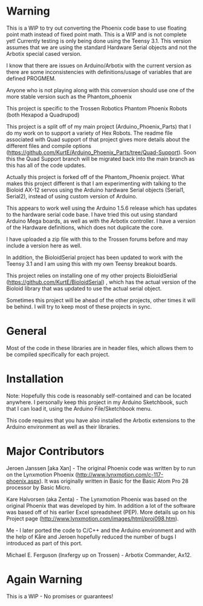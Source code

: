 Warning
=======

This is a WIP to try out converting the Phoenix code base to use floating point math instead of fixed point math.  This is a WIP and is not complete yet!  Currently testing is only being done using the Teensy 3.1.    This version assumes that we are using the standard Hardware Serial objects and not the Arbotix special cased version. 

I know that there are issues on Arduino/Arbotix with the current version as there are some inconsistencies with definitions/usage of variables that are defined PROGMEM. 

Anyone who is not playing along with this conversion should use one of the more stable version such as the Phantom_phoenix

This project is specific to the Trossen Robotics Phantom Phoenix Robots (both Hexapod a Quadrupod) 

This project is a split off of my main project (Arduino_Phoenix_Parts) that I do my work on to support a variety of Hex Robots.  The readme file associated with Quad support of that project gives more details about the different files and compile options (https://github.com/KurtE/Arduino_Phoenix_Parts/tree/Quad-Support).  Soon this the Quad Support branch will be migrated back into the main branch as this has all of the code updates. 
  
Actually this project is forked off of the Phantom_Phoenix project.  What makes this project different is that I am experimenting with talking to the Bioloid AX-12 servos using the Arduino hardware Serial objects (Serial1, Serial2), instead of using custom version of Arduino.  

This appears to work well using the Arduino 1.5.6 release which has updates to the hardware serial code base.  I have tried this out using standard 
Arduino Mega boards, as well as with the Arbotix controller.  I have a version of the Hardware definitions, which does not duplicate the core.   

I have uploaded a zip file with this to the Trossen forums before and may include a version here as well.

In addition, the BioloidSerial project has been updated to work with the Teensy 3.1 and I am using this with my own Teensy breakout boards. 

This project relies on installing one of my other projects BioloidSerial (https://github.com/KurtE/BioloidSerial) , which has the actual version of the Bioloid library that was updated 
to use the actual serial object.

Sometimes this project will be ahead of the other projects, other times it will be behind.  I will try to keep most of these projects in sync. 

General
=======

Most of the code in these libraries are in header files, which allows them to be compiled specifically for each project.   


Installation
============

Note: Hopefully this code is reasonably self-contained and can be located anywhere.  I personally keep this project in my Arduino Sketchbook, such that I can load it, using the Arduino File/Sketchbook menu.   

This code requires that you have also installed the Arbotix extensions to the Arduino environment as well as their libraries.


Major Contributors
==================

Jeroen Janssen [aka Xan] -  The original Phoenix code was written by to run on the Lynxmotion Phoenix 
(http://www.lynxmotion.com/c-117-phoenix.aspx). It was originally written in Basic for the Basic Atom Pro 28
processor by Basic Micro.  

Kare Halvorsen (aka Zenta) -  The Lynxmotion Phoenix was based on the original Phoenix that was developed by
him.  In addition a lot of the software was based off of his earlier Excel spreadsheet (PEP).  More details up on his 
Project page (http://www.lynxmotion.com/images/html/proj098.htm).

Me - I later ported the code to C/C++ and the Arduino environment and with the help of Kåre and Jeroen hopefully 
reduced the number of bugs I introduced as part of this port.   

Michael E. Ferguson (lnxfergy up on Trossen) - Arbotix Commander, Ax12.

Again Warning
=============

This is a WIP - No promises or guarantees!

